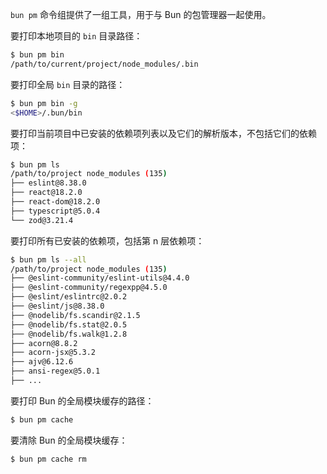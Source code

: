 `bun pm` 命令组提供了一组工具，用于与 Bun 的包管理器一起使用。

要打印本地项目的 `bin` 目录路径：

```bash
$ bun pm bin
/path/to/current/project/node_modules/.bin
```

要打印全局 `bin` 目录的路径：

```bash
$ bun pm bin -g
<$HOME>/.bun/bin
```

要打印当前项目中已安装的依赖项列表以及它们的解析版本，不包括它们的依赖项：

```bash
$ bun pm ls
/path/to/project node_modules (135)
├── eslint@8.38.0
├── react@18.2.0
├── react-dom@18.2.0
├── typescript@5.0.4
└── zod@3.21.4
```

要打印所有已安装的依赖项，包括第 n 层依赖项：

```bash
$ bun pm ls --all
/path/to/project node_modules (135)
├── @eslint-community/eslint-utils@4.4.0
├── @eslint-community/regexpp@4.5.0
├── @eslint/eslintrc@2.0.2
├── @eslint/js@8.38.0
├── @nodelib/fs.scandir@2.1.5
├── @nodelib/fs.stat@2.0.5
├── @nodelib/fs.walk@1.2.8
├── acorn@8.8.2
├── acorn-jsx@5.3.2
├── ajv@6.12.6
├── ansi-regex@5.0.1
├── ...
```

要打印 Bun 的全局模块缓存的路径：

```bash
$ bun pm cache
```

要清除 Bun 的全局模块缓存：

```bash
$ bun pm cache rm
```
